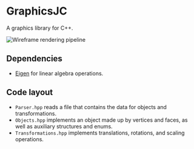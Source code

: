 # GraphicsJC
A graphics library for C++.

![Wireframe rendering pipeline](https://github.com/Julio-Arroyo/GraphicsJC/blob/main/img/scene_bunny1_high_res.png?raw=true)

## Dependencies
- [Eigen](http://eigen.tuxfamily.org/index.php?title=Main_Page) for linear algebra operations.

## Code layout
- `Parser.hpp` reads a file that contains the data for objects and transformations.
- `Objects.hpp` implements an object made up by vertices and faces, as well as auxiliary structures and enums.
- `Transformations.hpp` implements translations, rotations, and scaling operations.
